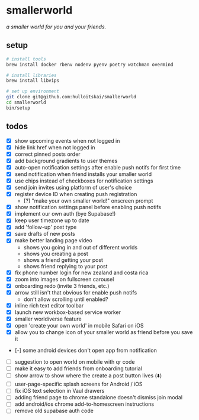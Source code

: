 # smallerworld

_a smaller world for you and your friends._

## setup

```bash
# install tools
brew install docker rbenv nodenv pyenv poetry watchman overmind

# install libraries
brew install libvips

# set up environment
git clone git@github.com:hulloitskai/smallerworld
cd smallerworld
bin/setup
```

## todos

- [x] show upcoming events when not logged in
- [x] hide link href when not logged in
- [x] correct pinned posts order
- [x] add background gradients to user themes
- [x] auto-open notification settings after enable push notifs for first time
- [x] send notification when friend installs your smaller world
- [x] use chips instead of checkboxes for notification settings
- [x] send join invites using platform of user's choice
- [x] register device ID when creating push registration
  - [?] "make your own smaller world!" onscreen prompt
- [x] show notification settings panel before enabling push notifs
- [x] implement our own auth (bye Supabase!)
- [x] keep user timezone up to date
- [x] add 'follow-up' post type
- [x] save drafts of new posts
- [x] make better landing page video
  - shows you going in and out of different worlds
  - shows you creating a post
  - shows a friend getting your post
  - shows friend replying to your post
- [x] fix phone number login for new zealand and costa rica
- [x] zoom into images on fullscreen carousel
- [x] onboarding redo (invite 3 friends, etc.)
- [x] arrow still isn't that obvious for enable push notifs
  - don't allow scrolling until enabled?
- [x] inline rich text editor toolbar
- [x] launch new workbox-based service worker
- [x] smaller worldiverse feature
- [x] open 'create your own world' in mobile Safari on iOS
- [x] allow you to change icon of your smaller world as friend before you save
      it
- [-] some android devices don't open app from notification
- [ ] suggestion to open world on mobile with qr code
- [ ] make it easy to add friends from onboarding tutorial
- [ ] show arrow to show where the create a post button lives (⬇️)
- [ ] user-page-specific splash screens for Android / iOS
- [ ] fix iOS text selection in Vaul drawers
- [ ] adding friend page to chrome standalone doesn't dismiss join modal
- [ ] add android/ios chrome add-to-homescreen instructions
- [ ] remove old supabase auth code
